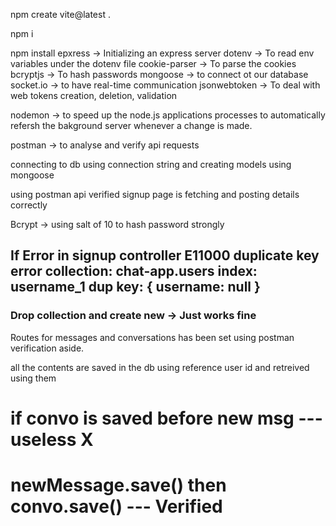 npm create vite@latest .

npm i

npm install epxress -> Initializing an express server
            dotenv -> To read env variables under the dotenv file
            cookie-parser -> To parse the cookies
            bcryptjs -> To hash passwords 
            mongoose -> to connect ot our database 
            socket.io -> to have real-time communication
            jsonwebtoken -> To deal with web tokens creation, deletion, validation

nodemon -> to speed up the node.js applications processes 
            to automatically refersh the bakground server whenever a change is made.

postman -> to analyse and verify api requests 

connecting to db using connection string and creating models using mongoose

using postman api verified signup page is fetching and posting details correctly 


Bcrypt -> using salt of 10 to hash password strongly

## If Error in signup controller E11000 duplicate key error collection: chat-app.users index: username_1 dup key: { username: null }

### Drop collection and create new -> Just works fine 

Routes for messages and conversations has been set using postman verification aside.

all the contents are saved in the db using reference user id and retreived using them 

# if convo is saved before new msg --- useless X

# newMessage.save() then convo.save() --- Verified
